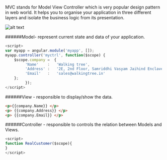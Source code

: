MVC stands for Model View Controller which is very popular design pattern in web world. It helps you to organise your application in three different layers and isolate the business logic from its presentation.

![alt text](https://github.com/ajit-kumar-azad/training/raw/master/Enterprise-App-Development-with-AngularJS/images/mvc.png "Model-View-Controller")


######Model- represent current state and data of your application.

```javascript
<script>  
var myapp = angular.module('myapp', []);
myapp.controller('myctrl', function($scope) {
    $scope.company =  {  
         'Name'    :   'Walking tree',  
         'Address' :   '2E, 2nd Floor, Samriddhi Vasyam Jaihind Enclave Road',  
         'Email'   :   'sales@walkingtree.in'  
    };
         });
</script>
```

######View - responsible to display/show the data.

```html
<p>{{company.Name}} </p>  
<p> {{company.Address}} </p>  
<p> {{company.Email}} </p>  
```

######Controller - responsible to controls the relation between Models and Views.

```javascript
<script>  
function RealCustomer($scope){  
}  
</script>
```

